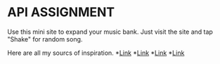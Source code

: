 # API ASSIGNMENT

Use this mini site to expand your music bank.
Just visit the site and tap "Shake" for random song.



Here are all my sourcs of inspiration.
*[Link](https://docs.genius.com/#/getting-started-h1) <!-- Genius API -->
*[Link](https://css-tricks.com/lots-of-ways-to-use-math-random-in-javascript/)
*[Link](https://www.behance.net/gallery/115286041/Glass-morphism-credit-card?tracking_source=search_projects_recommended%7CGlass%20Morphism)
*[Link](https://codepen.io/bobhami/pen/gwAJNp)
